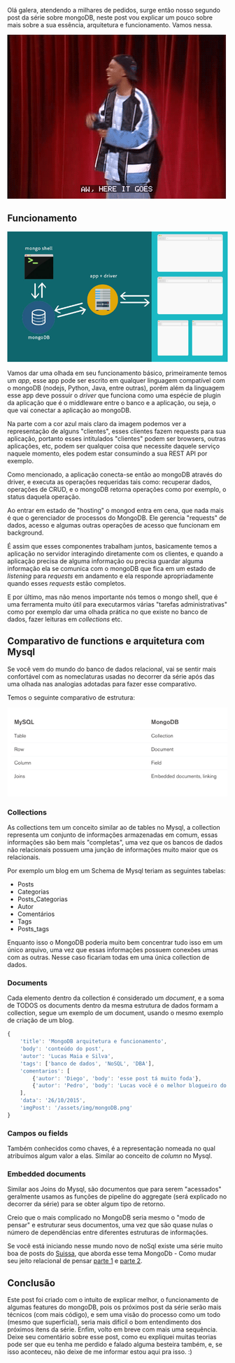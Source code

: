 
Olá galera, atendendo a milhares de pedidos, surge então nosso segundo post da série sobre mongoDB, neste post vou explicar um pouco sobre mais sobre a sua essência, arquitetura e funcionamento. Vamos nessa.

![Vamo nessa](/posts/serie-mongo-db/vamonessa.gif)

## Funcionamento

![funcionamento do mongoDB](/posts/serie-mongo-db/mongoDBschema.jpg)

Vamos dar uma olhada em seu funcionamento básico, primeiramente temos um *app*, esse app pode ser escrito em qualquer linguagem compatível com o mongoDB (nodejs, Python, Java, entre outras), porém além da linguagem esse app deve possuir o *driver* que funciona como uma espécie de plugin da aplicação que é o middleware entre o banco e a aplicação, ou seja, o que vai conectar a aplicação ao mongoDB.

Na parte com a cor azul mais claro da imagem podemos ver a representação de alguns "clientes", esses clientes fazem requests para sua aplicação, portanto esses intitulados "clientes" podem ser browsers, outras aplicações, etc, podem ser qualquer coisa que necessite daquele serviço naquele momento, eles podem estar consumindo a sua REST API por exemplo.

Como mencionado, a aplicação conecta-se então ao mongoDB através do driver, e executa as operações requeridas tais como: recuperar dados, operações de CRUD, e o mongoDB retorna operações como por exemplo, o status daquela operação.

Ao entrar em estado de "hosting" o mongod entra em cena, que nada mais é que o gerenciador de processos do MongoDB. Ele gerencia "requests" de dados, acesso e algumas outras operações de acesso que funcionam em background.

É assim que esses componentes trabalham juntos, basicamente temos a aplicação no servidor interagindo diretamente com os clientes, e quando a aplicação precisa de alguma informação ou precisa guardar alguma informação ela  se comunica com o mongoDB que fica em um estado de *listening* para *requests* em andamento e ela responde apropriadamente quando esses *requests* estão completos.

E por último, mas não menos importante nós temos o mongo shell, que é uma ferramenta muito útil para executarmos várias "tarefas administrativas" como por exemplo dar uma olhada prática no que existe no banco de dados, fazer leituras em *collections* etc.

## Comparativo de functions e arquitetura com Mysql

Se você vem do mundo do banco de dados relacional, vai se sentir mais confortável com as nomeclaturas usadas no decorrer da série após das uma olhada nas analogias adotadas para fazer esse comparativo.

Temos o seguinte comparativo de estrutura:

![Comparativo de estrutura](/posts/serie-mongo-db/structure.png)

### Collections

As collections tem um conceito similar ao de tables no Mysql, a collection representa um conjunto de informações armazenadas em comum, essas informações são bem mais "completas", uma vez que os bancos de dados não relacionais possuem uma junção de informações muito maior que os relacionais.

Por exemplo um blog em um Schema de Mysql teriam as seguintes tabelas:

* Posts
* Categorias
* Posts_Categorias
* Autor
* Comentários
* Tags
* Posts_tags

Enquanto isso o MongoDB poderia muito bem concentrar tudo isso em um único arquivo, uma vez que essas informações possuem conexões umas com as outras. Nesse caso ficariam todas em uma única collection de dados.

### Documents

Cada elemento dentro da collection é considerado um *document*, e a soma de TODOS os documents dentro da mesma estrutura de dados formam a collection, segue um exemplo de um document, usando o mesmo exemplo de criação de um blog.

```js
{
	'title': 'MongoDB arquitetura e funcionamento',
	'body': 'conteúdo do post',
	'autor': 'Lucas Maia e Silva',
	'tags': ['banco de dados', 'NoSQL', 'DBA'],
	'comentarios': [
		{'autor': 'Diego', 'body': 'esse post tá muito foda'},
		{'autor': 'Pedro', 'body': 'Lucas você é o melhor blogueiro do mundo! #SQN'}
	],
	'data': '26/10/2015',
	'imgPost': '/assets/img/mongoDB.png'
}
```

### Campos ou fields

Também conhecidos como chaves, é a representação nomeada no qual atribuímos algum valor a elas. Similar ao conceito de *column* no Mysql.

### Embedded documents

Similar aos Joins do Mysql, são documentos que para serem "acessados" geralmente usamos as funções de pipeline do aggregate (será explicado no decorrer da série) para se obter algum tipo de retorno.

Creio que o mais complicado no MongoDB seria mesmo o "modo de pensar" e estruturar seus documentos, uma vez que são quase nulas o número de dependências entre diferentes estruturas de informações.

Se você está iniciando nesse mundo novo de noSql existe uma série muito boa de posts do [Suissa](https://twitter.com/osuissa), que aborda esse tema MongoDb - Como mudar seu jeito relacional de pensar [parte 1](http://nomadev.com.br/mongodb-como-mudar-seu-jeito-relacional-de-pensar/) e [parte 2](http://nomadev.com.br/mongodb-como-mudar-seu-jeito-relacional-de-pensar-parte-2/).

## Conclusão

Este post foi criado com o intuito de explicar melhor, o funcionamento de algumas features do mongoDB, pois os próximos post da série serão mais técnicos (com mais código), e sem uma visão do processo como um todo (mesmo que superficial), seria mais difícil o bom entendimento dos próximos itens da série. Enfim, volto em breve com mais uma sequência. Deixe seu comentário sobre esse post, como eu expliquei muitas teorias pode ser que eu tenha me perdido e falado alguma besteira também, e, se isso aconteceu, não deixe de me informar estou aqui pra isso. :)